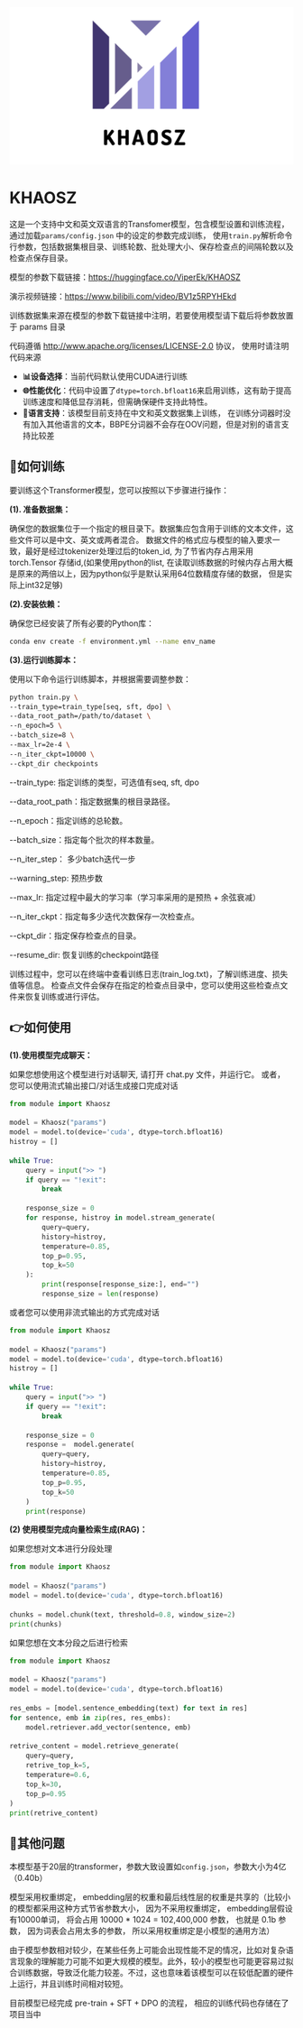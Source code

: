 ![image-20250306182014120](png.assets/image-20250306182014120.png)

# KHAOSZ

这是一个支持中文和英文双语言的Transfomer模型，包含模型设置和训练流程， 通过加载`params/config.json` 中的设定的参数完成训练， 使用`train.py`解析命令行参数，包括数据集根目录、训练轮数、批处理大小、保存检查点的间隔轮数以及检查点保存目录。

模型的参数下载链接：https://huggingface.co/ViperEk/KHAOSZ

演示视频链接：https://www.bilibili.com/video/BV1z5RPYHEkd

训练数据集来源在模型的参数下载链接中注明，若要使用模型请下载后将参数放置于 params 目录

代码遵循 http://www.apache.org/licenses/LICENSE-2.0 协议， 使用时请注明代码来源

- **📊设备选择**：当前代码默认使用CUDA进行训练
- **🌐性能优化**：代码中设置了`dtype=torch.bfloat16`来启用训练，这有助于提高训练速度和降低显存消耗，但需确保硬件支持此特性。
- **🤖语言支持**：该模型目前支持在中文和英文数据集上训练， 在训练分词器时没有加入其他语言的文本，BBPE分词器不会存在OOV问题，但是对别的语言支持比较差

## 📌如何训练

要训练这个Transformer模型，您可以按照以下步骤进行操作：

**(1). 准备数据集：**

确保您的数据集位于一个指定的根目录下。数据集应包含用于训练的文本文件，这些文件可以是中文、英文或两者混合。
数据文件的格式应与模型的输入要求一致，最好是经过tokenizer处理过后的token_id, 为了节省内存占用采用torch.Tensor 存储id,(如果使用python的list, 在读取训练数据的时候内存占用大概是原来的两倍以上，因为python似乎是默认采用64位数精度存储的数据， 但是实际上int32足够)

**(2).安装依赖：**

确保您已经安装了所有必要的Python库：

```bash
conda env create -f environment.yml --name env_name
```

**(3).运行训练脚本：**

使用以下命令运行训练脚本，并根据需要调整参数：

```bash
python train.py \
--train_type=train_type[seq, sft, dpo] \
--data_root_path=/path/to/dataset \
--n_epoch=5 \
--batch_size=8 \
--max_lr=2e-4 \
--n_iter_ckpt=10000 \
--ckpt_dir checkpoints 
```
--train_type: 指定训练的类型，可选值有seq, sft, dpo

--data_root_path：指定数据集的根目录路径。

--n_epoch：指定训练的总轮数。

--batch_size：指定每个批次的样本数量。

--n_iter_step： 多少batch迭代一步

--warning_step: 预热步数

--max_lr: 指定过程中最大的学习率（学习率采用的是预热 + 余弦衰减）

--n_iter_ckpt：指定每多少迭代次数保存一次检查点。

--ckpt_dir：指定保存检查点的目录。

--resume_dir: 恢复训练的checkpoint路径

训练过程中，您可以在终端中查看训练日志(train_log.txt)，了解训练进度、损失值等信息。
检查点文件会保存在指定的检查点目录中，您可以使用这些检查点文件来恢复训练或进行评估。


## 👉如何使用

**(1).使用模型完成聊天：**

如果您想使用这个模型进行对话聊天, 请打开 chat.py 文件，并运行它。
或者， 您可以使用流式输出接口/对话生成接口完成对话

```python
from module import Khaosz

model = Khaosz("params")
model = model.to(device='cuda', dtype=torch.bfloat16)
histroy = []

while True:
    query = input(">> ")
    if query == "!exit":
        break
    
    response_size = 0
    for response, histroy in model.stream_generate(
        query=query, 
        history=histroy,
        temperature=0.85,
        top_p=0.95,
        top_k=50
    ):
        print(response[response_size:], end="")
        response_size = len(response)       

```

或者您可以使用非流式输出的方式完成对话

```python
from module import Khaosz

model = Khaosz("params")
model = model.to(device='cuda', dtype=torch.bfloat16)
histroy = []

while True:
    query = input(">> ")
    if query == "!exit":
        break
    
    response_size = 0
    response =  model.generate(
        query=query, 
        history=histroy,
        temperature=0.85,
        top_p=0.95,
        top_k=50
    )
    print(response)
```

**(2) 使用模型完成向量检索生成(RAG)：**

如果您想对文本进行分段处理

```python
from module import Khaosz

model = Khaosz("params")
model = model.to(device='cuda', dtype=torch.bfloat16)

chunks = model.chunk(text, threshold=0.8, window_size=2)
print(chunks)
```

如果您想在文本分段之后进行检索

```python
from module import Khaosz

model = Khaosz("params")
model = model.to(device='cuda', dtype=torch.bfloat16)

res_embs = [model.sentence_embedding(text) for text in res]
for sentence, emb in zip(res, res_embs):
    model.retriever.add_vector(sentence, emb)

retrive_content = model.retrieve_generate(
    query=query,
    retrive_top_k=5,
    temperature=0.6,
    top_k=30,
    top_p=0.95
)
print(retrive_content)
```


## 📌其他问题
本模型基于20层的transformer，参数大致设置如`config.json`，参数大小为4亿（0.40b）

模型采用权重绑定， embedding层的权重和最后线性层的权重是共享的（比较小的模型都采用这种方式节省参数大小， 因为不采用权重绑定， embedding层假设有10000单词， 将会占用 10000 * 1024 = 102,400,000 参数， 也就是 0.1b 参数， 因为词表会占用太多的参数， 所以采用权重绑定是小模型的通用方法）

由于模型参数相对较少，在某些任务上可能会出现性能不足的情况，比如对复杂语言现象的理解能力可能不如更大规模的模型。此外，较小的模型也可能更容易过拟合训练数据，导致泛化能力较差。不过，这也意味着该模型可以在较低配置的硬件上运行，并且训练时间相对较短。

目前模型已经完成 pre-train + SFT + DPO 的流程， 相应的训练代码也存储在了项目当中